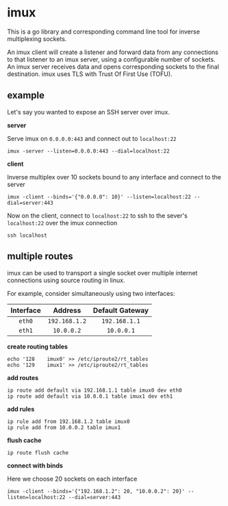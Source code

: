 # imux

This is a go library and corresponding command line tool for inverse multiplexing sockets.

An imux client will create a listener and forward data from any connections to that listener to an imux server, using a configurable number of sockets.  An imux server receives data and opens corresponding sockets to the final destination.  imux uses TLS with Trust Of First Use (TOFU).

## example

Let's say you wanted to expose an SSH server over imux.

**server**

Serve imux on `0.0.0.0:443` and connect out to `localhost:22`

```
imux -server --listen=0.0.0.0:443 --dial=localhost:22
```

**client**

Inverse multiplex over 10 sockets bound to any interface and connect to the server

```
imux -client --binds='{"0.0.0.0": 10}' --listen=localhost:22 --dial=server:443
```

Now on the client, connect to `localhost:22` to ssh to the sever's `localhost:22` over the imux connection

```
ssh localhost
```

## multiple routes

imux can be used to transport a single socket over multiple internet connections using source routing in linux.

For example, consider simultaneously using two interfaces:

|Interface|Address|Default Gateway|
|:-------:|:-----:|:-------------:|
|`eth0`|`192.168.1.2`|`192.168.1.1`|
|`eth1`|`10.0.0.2`|`10.0.0.1`|

**create routing tables**

```
echo '128    imux0' >> /etc/iproute2/rt_tables
echo '129    imux1' >> /etc/iproute2/rt_tables
```

**add routes**

```
ip route add default via 192.168.1.1 table imux0 dev eth0
ip route add default via 10.0.0.1 table imux1 dev eth1
```

**add rules**

```
ip rule add from 192.168.1.2 table imux0
ip rule add from 10.0.0.2 table imux1
```

**flush cache**

```
ip route flush cache
```

**connect with binds**

Here we choose 20 sockets on each interface

```
imux -client --binds='{"192.168.1.2": 20, "10.0.0.2": 20}' --listen=localhost:22 --dial=server:443
```
